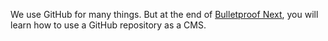 We use GitHub for many things. But at the end of [Bulletproof Next](https://getstarted.sh/bulletproof-next), you will learn how to use a GitHub repository as a CMS.
<Youtube videoId="ut0pk7GqV0Y" />
